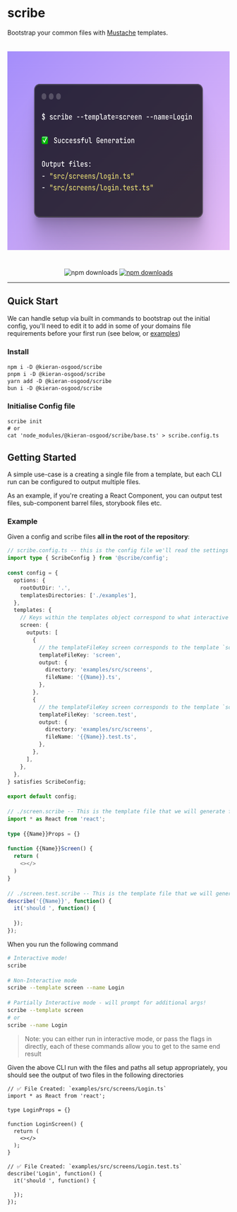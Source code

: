 # scribe

Bootstrap your common files with [Mustache](https://github.com/mustache/mustache.github.com) templates.

<div align='center'>
  <img src="docs/usage.png" alt="scribe usage example" style='margin-bottom: 25px; margin-top: 20px; height: 450px;'>
</div>

<p align="center">


[//]: # (URL for usage example above)
[//]: # (https://ray.so/#code=JCBzY3JpYmUgLS10ZW1wbGF0ZT1zY3JlZW4gLS1uYW1lPUxvZ2luCgrinIUgU3VjY2Vzc2Z1bCBHZW5lcmF0aW9uCgpPdXRwdXQgZmlsZXM6IAotICJzcmMvc2NyZWVucy9sb2dpbi50cyIKLSAic3JjL3NjcmVlbnMvbG9naW4udGVzdC50cyIK&language=shell)

  <img src="https://github.com/kieran-osgood/scribe/actions/workflows/main.yml/badge.svg?branch=main" alt="npm downloads" height="20">

  <a href="https://www.npmjs.com/package/@kieran-osgood/scribe">
    <img src="https://img.shields.io/npm/dm/@kieran-osgood/scribe.svg" alt="npm downloads" height="20">
  </a>
</p>


[//]: # (Look into why this doesnt work)

[//]: # ([![npm version]&#40;https://badge.fury.io/js/@kieran-osgood/scribe.svg&#41;]&#40;//npmjs.com/package/kieran-osgood/scribe&#41;)

[//]: # (<a href="https://bundlephobia.com/package/@kieran-osgood/scribe@latest" target="\_parent">)

[//]: # (<img alt="" src="https://badgen.net/bundlephobia/minzip/@kieran-osgood/scribe" />)

[//]: # (</a>)

---

## Quick Start
We can handle setup via built in commands to bootstrap out the initial config, you'll need to edit it to add in some of your domains file requirements before your first run (see below, or [examples](https://github.com/kieran-osgood/scribe/tree/main/examples))

### Install
```shell
npm i -D @kieran-osgood/scribe
pnpm i -D @kieran-osgood/scribe
yarn add -D @kieran-osgood/scribe
bun i -D @kieran-osgood/scribe
```

### Initialise Config file
```shell
scribe init
# or
cat 'node_modules/@kieran-osgood/scribe/base.ts' > scribe.config.ts
```

## Getting Started

A simple use-case is a creating a single file from a template, but each CLI run can be configured to output multiple files.

As an example, if you're creating a React Component, you can output test files, sub-component barrel files, storybook files
etc.

### Example

Given a config and scribe files **all in the root of the repository**:
```ts
// scribe.config.ts -- this is the config file we'll read the settings from
import type { ScribeConfig } from '@scribe/config';

const config = {
  options: {
    rootOutDir: '.',
    templatesDirectories: ['./examples'],
  },
  templates: {
    // Keys within the templates object correspond to what interactive mode will display, or --template flag will accept 
    screen: {
      outputs: [
        {
          // the templateFileKey screen corresponds to the template `screen.scribe` shown below 
          templateFileKey: 'screen',
          output: {
            directory: 'examples/src/screens',
            fileName: '{{Name}}.ts',
          },
        },
        {
          // the templateFileKey screen corresponds to the template `screen.test.scribe` shown below 
          templateFileKey: 'screen.test',
          output: {
            directory: 'examples/src/screens',
            fileName: '{{Name}}.test.ts',
          },
        },
      ],
    },
  },
} satisfies ScribeConfig;

export default config;

// ./screen.scribe -- This is the template file that we will generate from
import * as React from 'react';

type {{Name}}Props = {}

function {{Name}}Screen() {
  return (
    <></>
  )
}

// ./screen.test.scribe -- This is the template file that we will generate from
describe('{{Name}}', function() {
  it('should ', function() {

  });
});
```

When you run the following command

```sh
# Interactive mode!
scribe

# Non-Interactive mode
scribe --template screen --name Login

# Partially Interactive mode - will prompt for additional args!
scribe --template screen 
# or
scribe --name Login
```

> Note: you can either run in interactive mode, or pass the flags in directly, each of these commands allow you to get to the same end result

Given the above CLI run with the files and paths all setup appropriately, you should see the output of two files in the following directories

```tsx
// ✅ File Created: `examples/src/screens/Login.ts`
import * as React from 'react';

type LoginProps = {}

function LoginScreen() {
  return (
    <></>
  );
}

// ✅ File Created: `examples/src/screens/Login.test.ts`
describe('Login', function() {
  it('should ', function() {

  });
});
```